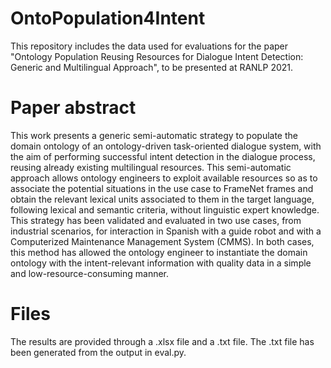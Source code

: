 # OntoPopulation4Intent
This repository includes the data used for evaluations for the paper "Ontology Population Reusing Resources for Dialogue Intent Detection: Generic and Multilingual Approach", to be presented at RANLP 2021.

# Paper abstract
This work presents a generic semi-automatic strategy to populate the domain ontology of an ontology-driven task-oriented dialogue system, with the aim of performing successful intent detection in the dialogue process, reusing already existing multilingual resources. This semi-automatic approach allows ontology engineers to exploit available resources so as to associate the potential situations in the use case to FrameNet frames and obtain the relevant lexical units associated to them in the target language, following lexical and semantic criteria, without linguistic expert knowledge. This strategy has been validated and evaluated in two use cases, from industrial scenarios, for interaction in Spanish with a guide robot and with a Computerized Maintenance Management System (CMMS). In both cases, this method has allowed the ontology engineer to instantiate the domain ontology with the intent-relevant information with quality data in a simple and low-resource-consuming manner.

# Files
The results are provided through a .xlsx file and a .txt file.
The .txt file has been generated from the output in eval.py.
